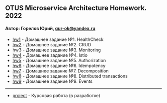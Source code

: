 ## OTUS Microservice Architecture Homework. 2022
#### Автор: Горелов Юрий, gur-ok@yandex.ru

- [hw1](https://github.com/GUR-ok/otus-microservice-architecture/tree/master/hw1) - Домашнее задание №1. HealthCheck
- [hw2](https://github.com/GUR-ok/otus-microservice-architecture/tree/master/hw2) - Домашнее задание №2. CRUD
- [hw3](https://github.com/GUR-ok/otus-microservice-architecture/tree/master/hw3) - Домашнее задание №3. Monitoring
- [hw4](https://github.com/GUR-ok/otus-microservice-architecture/tree/master/hw4) - Домашнее задание №4. Istio
- [hw5](https://github.com/GUR-ok/otus-microservice-architecture/tree/master/hw5) - Домашнее задание №5. Authorization
- [hw6](https://github.com/GUR-ok/otus-microservice-architecture/tree/master/hw6) - Домашнее задание №6. Idempotency
- [hw7](https://github.com/GUR-ok/otus-microservice-architecture/tree/master/hw7) - Домашнее задание №7. Decomposition
- [hw8](https://github.com/GUR-ok/otus-microservice-architecture/tree/master/hw8) - Домашнее задание №8. Distributed transactions
- [hw9](https://github.com/GUR-ok/otus-microservice-architecture/tree/master/hw9) - Домашнее задание №9. Events
---
- [project](https://github.com/GUR-ok/otus-microservice-architecture/tree/master/project) - Курсовая работа (в разработке) 